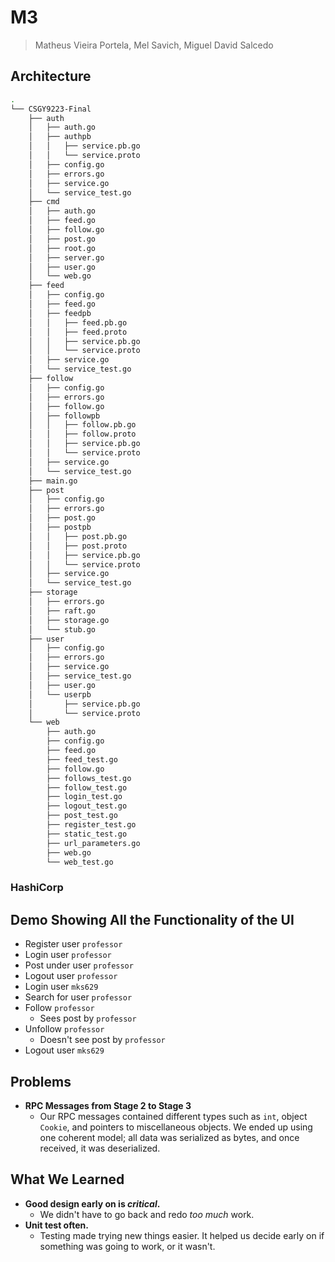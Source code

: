 # M3
> Matheus Vieira Portela, Mel Savich, Miguel David Salcedo

## Architecture
```bash
.
└── CSGY9223-Final
    ├── auth
    │   ├── auth.go
    │   ├── authpb
    │   │   ├── service.pb.go
    │   │   └── service.proto
    │   ├── config.go
    │   ├── errors.go
    │   ├── service.go
    │   └── service_test.go
    ├── cmd
    │   ├── auth.go
    │   ├── feed.go
    │   ├── follow.go
    │   ├── post.go
    │   ├── root.go
    │   ├── server.go
    │   ├── user.go
    │   └── web.go
    ├── feed
    │   ├── config.go
    │   ├── feed.go
    │   ├── feedpb
    │   │   ├── feed.pb.go
    │   │   ├── feed.proto
    │   │   ├── service.pb.go
    │   │   └── service.proto
    │   ├── service.go
    │   └── service_test.go
    ├── follow
    │   ├── config.go
    │   ├── errors.go
    │   ├── follow.go
    │   ├── followpb
    │   │   ├── follow.pb.go
    │   │   ├── follow.proto
    │   │   ├── service.pb.go
    │   │   └── service.proto
    │   ├── service.go
    │   └── service_test.go
    ├── main.go
    ├── post
    │   ├── config.go
    │   ├── errors.go
    │   ├── post.go
    │   ├── postpb
    │   │   ├── post.pb.go
    │   │   ├── post.proto
    │   │   ├── service.pb.go
    │   │   └── service.proto
    │   ├── service.go
    │   └── service_test.go
    ├── storage
    │   ├── errors.go
    │   ├── raft.go
    │   ├── storage.go
    │   └── stub.go
    ├── user
    │   ├── config.go
    │   ├── errors.go
    │   ├── service.go
    │   ├── service_test.go
    │   ├── user.go
    │   └── userpb
    │       ├── service.pb.go
    │       └── service.proto
    └── web
        ├── auth.go
        ├── config.go
        ├── feed.go
        ├── feed_test.go
        ├── follow.go
        ├── follows_test.go
        ├── follow_test.go
        ├── login_test.go
        ├── logout_test.go
        ├── post_test.go
        ├── register_test.go
        ├── static_test.go
        ├── url_parameters.go
        ├── web.go
        └── web_test.go
```
### HashiCorp

## Demo Showing All the Functionality of the UI
* Register user `professor`
* Login user `professor`
* Post under user `professor`
* Logout user `professor`
* Login user `mks629`
* Search for user `professor`
* Follow `professor`
  * Sees post by `professor`
* Unfollow `professor`
  * Doesn't see post by `professor`
* Logout user `mks629`

## Problems
* **RPC Messages from Stage 2 to Stage 3**
  * Our RPC messages contained different types such as `int`, object `Cookie`, and pointers to miscellaneous objects. We ended up using one coherent model; all data was serialized as bytes, and once received, it was deserialized.

## What We Learned
* **Good design early on is *critical*.**
  * We didn't have to go back and redo *too much* work.
* **Unit test often.**
  * Testing made trying new things easier. It helped us decide early on if something was going to work, or it wasn't.
